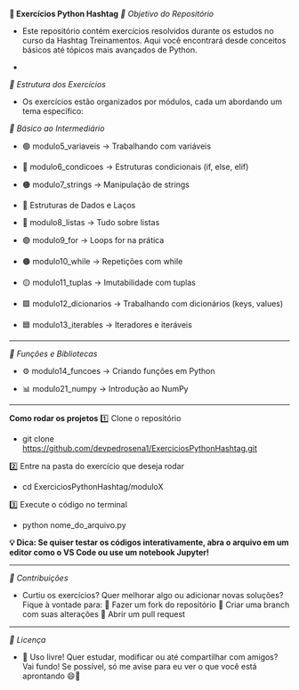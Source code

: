 **🚀 Exercícios Python Hashtag**
*🎯 Objetivo do Repositório*
- Este repositório contém exercícios resolvidos durante os estudos no curso da Hashtag Treinamentos. Aqui você encontrará desde conceitos básicos até tópicos mais avançados de Python.

- <br>

*📂 Estrutura dos Exercícios*
- Os exercícios estão organizados por módulos, cada um abordando um tema específico:

*📌 Básico ao Intermediário*

- 🟢 modulo5_variaveis → Trabalhando com variáveis

- 🔵 modulo6_condicoes → Estruturas condicionais (if, else, elif)

- 🟠 modulo7_strings → Manipulação de strings

- 📌 Estruturas de Dados e Laços

- 🔴 modulo8_listas → Tudo sobre listas

- 🟣 modulo9_for → Loops for na prática

- 🟤 modulo10_while → Repetições com while

- 🟡 modulo11_tuplas → Imutabilidade com tuplas

- 🟩 modulo12_dicionarios → Trabalhando com dicionários (keys, values)

- 🟦 modulo13_iterables → Iteradores e iteráveis

<hr>

*📌 Funções e Bibliotecas*

- ⚙️ modulo14_funcoes → Criando funções em Python

- 📊 modulo21_numpy → Introdução ao NumPy

<hr>

**Como rodar os projetos**
1️⃣ Clone o repositório
- git clone https://github.com/devpedrosena1/ExerciciosPythonHashtag.git

2️⃣ Entre na pasta do exercício que deseja rodar
- cd ExerciciosPythonHashtag/moduloX

3️⃣ Execute o código no terminal
- python nome_do_arquivo.py

**💡 Dica: Se quiser testar os códigos interativamente, abra o arquivo em um editor como o VS Code ou use um notebook Jupyter!**

<hr>

*🤝 Contribuições*
- Curtiu os exercícios? Quer melhorar algo ou adicionar novas soluções? Fique à vontade para:
🔹 Fazer um fork do repositório
🔹 Criar uma branch com suas alterações
🔹 Abrir um pull request

<hr>

*📜 Licença*
- 📝 Uso livre! Quer estudar, modificar ou até compartilhar com amigos? Vai fundo! Se possível, só me avise para eu ver o que você está aprontando 😄🚀
